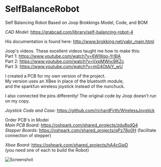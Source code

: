 # SelfBalanceRobot

Self Balancing Robot Based on Joop Brokkings Model, Code, and BOM  

*CAD Model:* https://grabcad.com/library/self-balancing-robot-4  

His documentation is found here: http://www.brokking.net/yabr_main.html  

Joop's videos. These excellent videos taught me how to make this:  
Part 1:  https://www.youtube.com/watch?v=6WWqo-Yr8lA  
Part 2: https://www.youtube.com/watch?v=VxpMWncBKZc  
Part 3: https://www.youtube.com/watch?v=mG4OtAiY_wU  

I created a PCB for my own version of the project.  
My version uses an XBee in place of the bluetooth module,  
and the sparkfun wireless joystick instead of the nunchuck.  

I also connected the pins differently! The original code by Joop doesn't run on my copy.

*Joystick Code and Case:* https://github.com/richardFirth/WirelessJoystick  

Order PCB's in Model  
*Main PCB Board:* https://oshpark.com/shared_projects/zdu8sdQ4  
*Stepper Boards:* https://oshpark.com/shared_projects/qPz78o0H  (facilitate connection of stepper)

*Xbee Board:* https://oshpark.com/shared_projects/hA4cGipD  
(you need one of each to build the Robot)  

![Screenshot](SelfBalance.png)  
